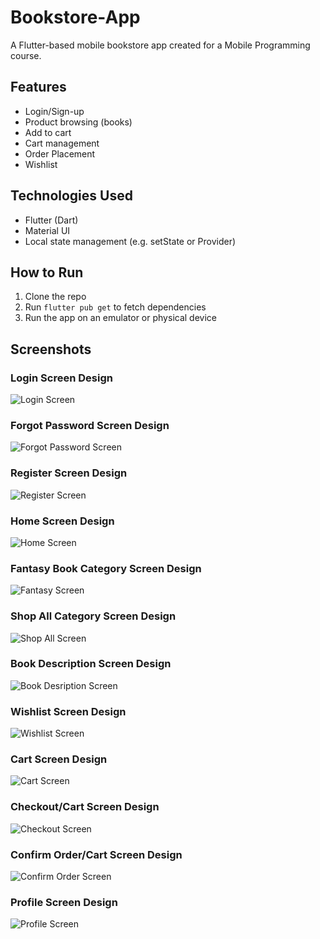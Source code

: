 # Bookstore-App

A Flutter-based mobile bookstore app created for a Mobile Programming course.

## Features

- Login/Sign-up
- Product browsing (books)
- Add to cart
- Cart management
- Order Placement
- Wishlist

## Technologies Used

- Flutter (Dart)
- Material UI
- Local state management (e.g. setState or Provider)

## How to Run

1. Clone the repo
2. Run `flutter pub get` to fetch dependencies
3. Run the app on an emulator or physical device

## Screenshots

### Login Screen Design
![Login Screen](screenshots/login.png)

### Forgot Password Screen Design
![Forgot Password Screen](screenshots/forgotPassword.png)

### Register Screen Design
![Register Screen](screenshots/register.png)

### Home Screen Design
![Home Screen](screenshots/home.png)

### Fantasy Book Category Screen Design
![Fantasy Screen](screenshots/fantasyCategory.png)

### Shop All Category Screen Design
![Shop All Screen](screenshots/shopAll.png)

### Book Description Screen Design
![Book Desription Screen](screenshots/bookDescription.png)

### Wishlist Screen Design
![Wishlist Screen](screenshots/wishlist.png)

### Cart Screen Design
![Cart Screen](screenshots/cart.png)

### Checkout/Cart Screen Design
![Checkout Screen](screenshots/checkout.png)

### Confirm Order/Cart Screen Design
![Confirm Order Screen](screenshots/confirmOrder.png)

### Profile Screen Design
![Profile Screen](screenshots/profile.png)



